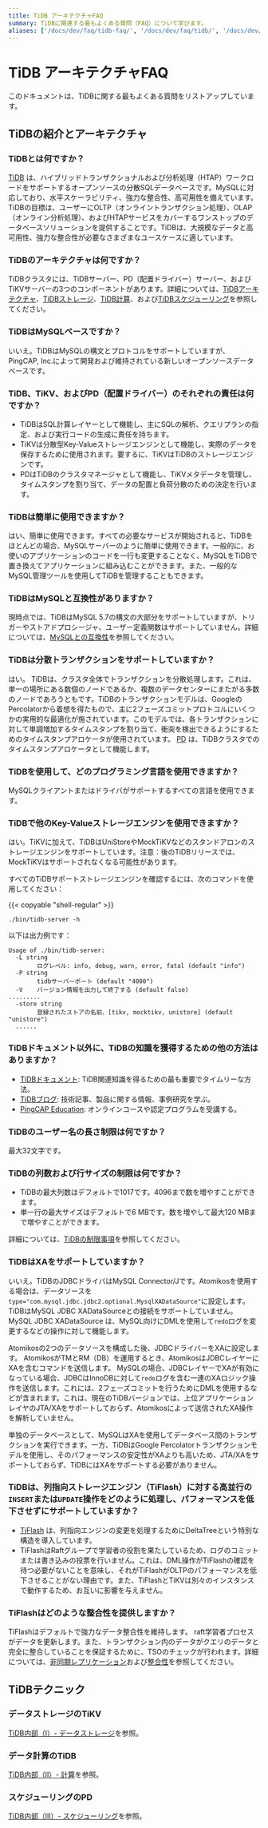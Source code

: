 ```yaml
---
title: TiDB アーキテクチャFAQ
summary: TiDBに関連する最もよくある質問（FAQ）について学びます。
aliases: ['/docs/dev/faq/tidb-faq/', '/docs/dev/faq/tidb/', '/docs/dev/tiflash/tiflash-faq/', '/docs/dev/reference/tiflash/faq/', '/tidb/dev/tiflash-faq']
---
```


# TiDB アーキテクチャFAQ

<!-- markdownlint-disable MD026 -->

このドキュメントは、TiDBに関する最もよくある質問をリストアップしています。

## TiDBの紹介とアーキテクチャ

### TiDBとは何ですか？

[TiDB](https://github.com/pingcap/tidb) は、ハイブリッドトランザクショナルおよび分析処理（HTAP）ワークロードをサポートするオープンソースの分散SQLデータベースです。MySQLに対応しており、水平スケーラビリティ、強力な整合性、高可用性を備えています。TiDBの目標は、ユーザーにOLTP（オンライントランザクション処理）、OLAP（オンライン分析処理）、およびHTAPサービスをカバーするワンストップのデータベースソリューションを提供することです。TiDBは、大規模なデータと高可用性、強力な整合性が必要なさまざまなユースケースに適しています。

### TiDBのアーキテクチャは何ですか？

TiDBクラスタには、TiDBサーバー、PD（配置ドライバー）サーバー、およびTiKVサーバーの3つのコンポーネントがあります。詳細については、[TiDBアーキテクチャ](/tidb-architecture.md)、[TiDBストレージ](/tidb-storage.md)、[TiDB計算](/tidb-computing.md)、および[TiDBスケジューリング](/tidb-scheduling.md)を参照してください。

### TiDBはMySQLベースですか？

いいえ。TiDBはMySQLの構文とプロトコルをサポートしていますが、PingCAP, Inc.によって開発および維持されている新しいオープンソースデータベースです。

### TiDB、TiKV、およびPD（配置ドライバー）のそれぞれの責任は何ですか？

- TiDBはSQL計算レイヤーとして機能し、主にSQLの解析、クエリプランの指定、および実行コードの生成に責任を持ちます。
- TiKVは分散型Key-Valueストレージエンジンとして機能し、実際のデータを保存するために使用されます。要するに、TiKVはTiDBのストレージエンジンです。
- PDはTiDBのクラスタマネージャとして機能し、TiKVメタデータを管理し、タイムスタンプを割り当て、データの配置と負荷分散のための決定を行います。

### TiDBは簡単に使用できますか？

はい、簡単に使用できます。すべての必要なサービスが開始されると、TiDBをほとんどの場合、MySQLサーバーのように簡単に使用できます。一般的に、お使いのアプリケーションのコードを一行も変更することなく、MySQLをTiDBで置き換えてアプリケーションに組み込むことができます。また、一般的なMySQL管理ツールを使用してTiDBを管理することもできます。

### TiDBはMySQLと互換性がありますか？

現時点では、TiDBはMySQL 5.7の構文の大部分をサポートしていますが、トリガーやストアドプロシージャ、ユーザー定義関数はサポートしていません。詳細については、[MySQLとの互換性](/mysql-compatibility.md)を参照してください。

### TiDBは分散トランザクションをサポートしていますか？

はい。 TiDBは、クラスタ全体でトランザクションを分散処理します。これは、単一の場所にある数個のノードであるか、複数のデータセンターにまたがる多数のノードであろうともです。TiDBのトランザクションモデルは、GoogleのPercolatorから着想を得たもので、主に2フェーズコミットプロトコルにいくつかの実用的な最適化が施されています。このモデルでは、各トランザクションに対して単調増加するタイムスタンプを割り当て、衝突を検出できるようにするためのタイムスタンプアロケータが使用されています。 [PD](/tidb-architecture.md#placement-driver-pd-server) は、TiDBクラスタでのタイムスタンプアロケータとして機能します。

### TiDBを使用して、どのプログラミング言語を使用できますか？

MySQLクライアントまたはドライバがサポートするすべての言語を使用できます。

### TiDBで他のKey-Valueストレージエンジンを使用できますか？

はい。TiKVに加えて、TiDBはUniStoreやMockTiKVなどのスタンドアロンのストレージエンジンをサポートしています。注意：後のTiDBリリースでは、MockTiKVはサポートされなくなる可能性があります。

すべてのTiDBサポートストレージエンジンを確認するには、次のコマンドを使用してください：

{{< copyable "shell-regular" >}}

```shell
./bin/tidb-server -h
```

以下は出力例です：

```shell
Usage of ./bin/tidb-server:
  -L string
        ログレベル: info, debug, warn, error, fatal (default "info")
  -P string
        tidbサーバーポート (default "4000")
  -V    バージョン情報を出力して終了する (default false)
.........
  -store string
        登録されたストアの名前、[tikv, mocktikv, unistore] (default "unistore")
  ......
```

### TiDBドキュメント以外に、TiDBの知識を獲得するための他の方法はありますか？

- [TiDBドキュメント](https://docs.pingcap.com/): TiDB関連知識を得るための最も重要でタイムリーな方法。
- [TiDBブログ](https://www.pingcap.com/blog/): 技術記事、製品に関する情報、事例研究を学ぶ。
- [PingCAP Education](https://www.pingcap.com/education/?from=en): オンラインコースや認定プログラムを受講する。

### TiDBのユーザー名の長さ制限は何ですか？

最大32文字です。

### TiDBの列数および行サイズの制限は何ですか？

- TiDBの最大列数はデフォルトで1017です。4096まで数を増やすことができます。
- 単一行の最大サイズはデフォルトで6 MBです。数を増やして最大120 MBまで増やすことができます。

詳細については、[TiDBの制限事項](/tidb-limitations.md)を参照してください。

### TiDBはXAをサポートしていますか？

いいえ。TiDBのJDBCドライバはMySQL Connector/Jです。Atomikosを使用する場合は、データソースを`type="com.mysql.jdbc.jdbc2.optional.MysqlXADataSource"`に設定します。 TiDBはMySQL JDBC XADataSourceとの接続をサポートしていません。 MySQL JDBC XADataSource は、MySQL向けにDMLを使用して`redo`ログを変更するなどの操作に対して機能します。

Atomikosの2つのデータソースを構成した後、JDBCドライバーをXAに設定します。 AtomikosがTMとRM（DB）を運用するとき、AtomikosはJDBCレイヤーにXAを含むコマンドを送信します。 MySQLの場合、JDBCレイヤーでXAが有効になっている場合、JDBCはInnoDBに対して`redo`ログを含む一連のXAロジック操作を送信します。これには、2フェーズコミットを行うためにDMLを使用するなどが含まれます。これは、現在のTiDBバージョンでは、上位アプリケーションレイヤのJTA/XAをサポートしておらず、Atomikosによって送信されたXA操作を解析していません。

単独のデータベースとして、MySQLはXAを使用してデータベース間のトランザクションを実行できます。一方、TiDBはGoogle Percolatorトランザクションモデルを使用し、そのパフォーマンスの安定性がXAよりも高いため、JTA/XAをサポートしておらず、TiDBにはXAをサポートする必要がありません。

### TiDBは、列指向ストレージエンジン（TiFlash）に対する高並行の`INSERT`または`UPDATE`操作をどのように処理し、パフォーマンスを低下させずにサポートしていますか？

- [TiFlash](/tiflash/tiflash-overview.md) は、列指向エンジンの変更を処理するためにDeltaTreeという特別な構造を導入しています。
- TiFlashはRaftグループで学習者の役割を果たしているため、ログのコミットまたは書き込みの投票を行いません。これは、DML操作がTiFlashの確認を待つ必要がないことを意味し、それがTiFlashがOLTPのパフォーマンスを低下させることがない理由です。また、TiFlashとTiKVは別々のインスタンスで動作するため、お互いに影響を与えません。

### TiFlashはどのような整合性を提供しますか？

TiFlashはデフォルトで強力なデータ整合性を維持します。 raft学習者プロセスがデータを更新します。また、トランザクション内のデータがクエリのデータと完全に整合していることを保証するために、TSOのチェックが行われます。詳細については、[非同期レプリケーション](/tiflash/tiflash-overview.md#asynchronous-replication)および[整合性](/tiflash/tiflash-overview.md#consistency)を参照してください。

## TiDBテクニック

### データストレージのTiKV

[TiDB内部（I）- データストレージ](https://www.pingcap.com/blog/tidb-internal-data-storage/?from=en)を参照。

### データ計算のTiDB

[TiDB内部（II）- 計算](https://www.pingcap.com/blog/tidb-internal-computing/?from=en)を参照。

### スケジューリングのPD

[TiDB内部（III）- スケジューリング](https://www.pingcap.com/blog/tidb-internal-scheduling/?from=en)を参照。